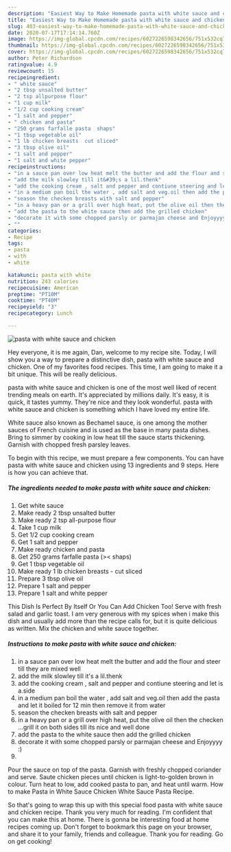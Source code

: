 ```yaml
---
description: "Easiest Way to Make Homemade pasta with white sauce and chicken"
title: "Easiest Way to Make Homemade pasta with white sauce and chicken"
slug: 403-easiest-way-to-make-homemade-pasta-with-white-sauce-and-chicken
date: 2020-07-17T17:14:14.760Z
image: https://img-global.cpcdn.com/recipes/6027226598342656/751x532cq70/pasta-with-white-sauce-and-chicken-recipe-main-photo.jpg
thumbnail: https://img-global.cpcdn.com/recipes/6027226598342656/751x532cq70/pasta-with-white-sauce-and-chicken-recipe-main-photo.jpg
cover: https://img-global.cpcdn.com/recipes/6027226598342656/751x532cq70/pasta-with-white-sauce-and-chicken-recipe-main-photo.jpg
author: Peter Richardson
ratingvalue: 4.9
reviewcount: 15
recipeingredient:
- " white sauce"
- "2 tbsp unsalted butter"
- "2 tsp allpurpose flour"
- "1 cup milk"
- "1/2 cup cooking cream"
- "1 salt and pepper"
- " chicken and pasta"
- "250 grams farfalle pasta  shaps"
- "1 tbsp vegetable oil"
- "1 lb chicken breasts  cut sliced"
- "3 tbsp olive oil"
- "1 salt and pepper"
- "1 salt and white pepper"
recipeinstructions:
- "in a sauce pan over low heat melt the butter and add the flour and steer till they are mixed well"
- "add the milk slowley till it&#39;s a lil.thenk"
- "add the cooking cream , salt and pepper and contiune steering and let is a.side"
- "in a medium pan boil the water , add salt and veg.oil then add the pasta and let it boiled for 12 min then remove it from water"
- "season the checken breasts with salt and pepper"
- "in a heavy pan or a grill over high heat, put the olive oil then the checken ...grill it on both sides till its nice and well done"
- "add the pasta to the white sauce then add the grilled chicken"
- "decorate it with some chopped parsly or parmajan cheese and Enjoyyyy :)"
- ""
categories:
- Recipe
tags:
- pasta
- with
- white

katakunci: pasta with white 
nutrition: 243 calories
recipecuisine: American
preptime: "PT10M"
cooktime: "PT40M"
recipeyield: "3"
recipecategory: Lunch

---
```



![pasta with white sauce and chicken](https://img-global.cpcdn.com/recipes/6027226598342656/751x532cq70/pasta-with-white-sauce-and-chicken-recipe-main-photo.jpg)

Hey everyone, it is me again, Dan, welcome to my recipe site. Today, I will show you a way to prepare a distinctive dish, pasta with white sauce and chicken. One of my favorites food recipes. This time, I am going to make it a bit unique. This will be really delicious.

pasta with white sauce and chicken is one of the most well liked of recent trending meals on earth. It's appreciated by millions daily. It's easy, it is quick, it tastes yummy. They're nice and they look wonderful. pasta with white sauce and chicken is something which I have loved my entire life.

White sauce also known as Bechamel sauce, is one among the mother sauces of French cuisine and is used as the base in many pasta dishes. Bring to simmer by cooking in low heat till the sauce starts thickening. Garnish with chopped fresh parsley leaves.


To begin with this recipe, we must prepare a few components. You can have pasta with white sauce and chicken using 13 ingredients and 9 steps. Here is how you can achieve that.

<!--inarticleads1-->

##### The ingredients needed to make pasta with white sauce and chicken:

1. Get  white sauce
1. Make ready 2 tbsp unsalted butter
1. Make ready 2 tsp all-purpose flour
1. Take 1 cup milk
1. Get 1/2 cup cooking cream
1. Get 1 salt and pepper
1. Make ready  chicken and pasta
1. Get 250 grams farfalle pasta (&gt;&lt; shaps)
1. Get 1 tbsp vegetable oil
1. Make ready 1 lb chicken breasts - cut sliced
1. Prepare 3 tbsp olive oil
1. Prepare 1 salt and pepper
1. Prepare 1 salt and white pepper


This Dish Is Perfect By Itself Or You Can Add Chicken Too! Serve with fresh salad and garlic toast. I am very generous with my spices when i make this dish and usually add more than the recipe calls for, but it is quite delicious as written. Mix the chicken and white sauce together. 

<!--inarticleads2-->

##### Instructions to make pasta with white sauce and chicken:

1. in a sauce pan over low heat melt the butter and add the flour and steer till they are mixed well
1. add the milk slowley till it&#39;s a lil.thenk
1. add the cooking cream , salt and pepper and contiune steering and let is a.side
1. in a medium pan boil the water , add salt and veg.oil then add the pasta and let it boiled for 12 min then remove it from water
1. season the checken breasts with salt and pepper
1. in a heavy pan or a grill over high heat, put the olive oil then the checken ...grill it on both sides till its nice and well done
1. add the pasta to the white sauce then add the grilled chicken
1. decorate it with some chopped parsly or parmajan cheese and Enjoyyyy :)
1. 


Pour the sauce on top of the pasta. Garnish with freshly chopped coriander and serve. Saute chicken pieces until chicken is light-to-golden brown in colour. Turn heat to low, add cooked pasta to pan, and heat until warm. How to make Pasta in White Sauce Chicken White Sauce Pasta Recipe. 

So that's going to wrap this up with this special food pasta with white sauce and chicken recipe. Thank you very much for reading. I'm confident that you can make this at home. There is gonna be interesting food at home recipes coming up. Don't forget to bookmark this page on your browser, and share it to your family, friends and colleague. Thank you for reading. Go on get cooking!
